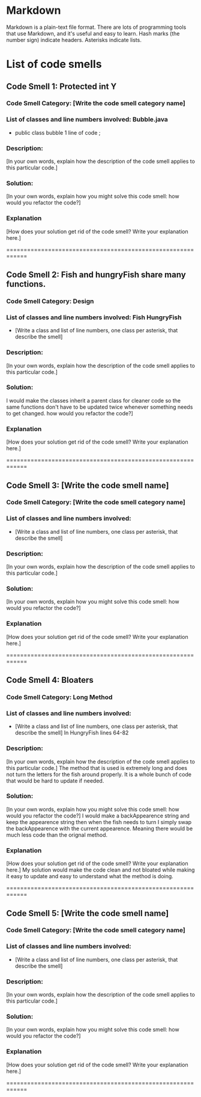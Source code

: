 # Markdown

Markdown is a plain-text file format. There are lots of programming tools that use Markdown, and it's useful and
easy to learn. Hash marks (the number sign) indicate headers. Asterisks indicate lists.

# List of code smells

## Code Smell 1: Protected int Y

### Code Smell Category: [Write the code smell category name]

### List of classes and line numbers involved: Bubble.java

* public class bubble 1 line of code ;

### Description:

[In your own words, explain how the description of the code smell applies to this particular code.]

### Solution:

[In your own words, explain how you might solve this code smell:
how would you refactor the code?]

### Explanation

[How does your solution get rid of the code smell? Write your explanation here.]

============================================================

## Code Smell 2: Fish and hungryFish share many functions.

### Code Smell Category: Design

### List of classes and line numbers involved: Fish HungryFish

* [Write a class and list of line numbers, one class per asterisk, that describe the smell]

### Description:

[In your own words, explain how the description of the code smell applies to this particular code.]

### Solution:

 I would make the classes inherit a parent class for cleaner code so the same functions don't
 have to be updated twice whenever something needs to get changed.
how would you refactor the code?]

### Explanation

[How does your solution get rid of the code smell? Write your explanation here.]

============================================================

## Code Smell 3: [Write the code smell name]

### Code Smell Category: [Write the code smell category name]

### List of classes and line numbers involved:

* [Write a class and list of line numbers, one class per asterisk, that describe the smell]

### Description:

[In your own words, explain how the description of the code smell applies to this particular code.]

### Solution:

[In your own words, explain how you might solve this code smell:
how would you refactor the code?]

### Explanation

[How does your solution get rid of the code smell? Write your explanation here.]

============================================================

## Code Smell 4: Bloaters

### Code Smell Category: Long Method

### List of classes and line numbers involved:

* [Write a class and list of line numbers, one class per asterisk, that describe the smell]
    In HungryFish lines 64-82
### Description:

[In your own words, explain how the description of the code smell applies to this particular code.]
The method that is used is extremely long and does not turn the letters for the fish around 
properly. It is a whole bunch of code that would be hard to update if needed.
### Solution:

[In your own words, explain how you might solve this code smell:
how would you refactor the code?]
I would make a backAppearence string and keep the appearence string then when the fish needs
to turn I simply swap the backAppearence with the current appearence. Meaning there would be 
much less code than the orignal method.
### Explanation

[How does your solution get rid of the code smell? Write your explanation here.]
My solution would make the code clean and not bloated while making it easy to update
and easy to understand what the method is doing.

============================================================

## Code Smell 5: [Write the code smell name]

### Code Smell Category: [Write the code smell category name]

### List of classes and line numbers involved:

* [Write a class and list of line numbers, one class per asterisk, that describe the smell]

### Description:

[In your own words, explain how the description of the code smell applies to this particular code.]

### Solution:

[In your own words, explain how you might solve this code smell:
how would you refactor the code?]

### Explanation

[How does your solution get rid of the code smell? Write your explanation here.]

============================================================

